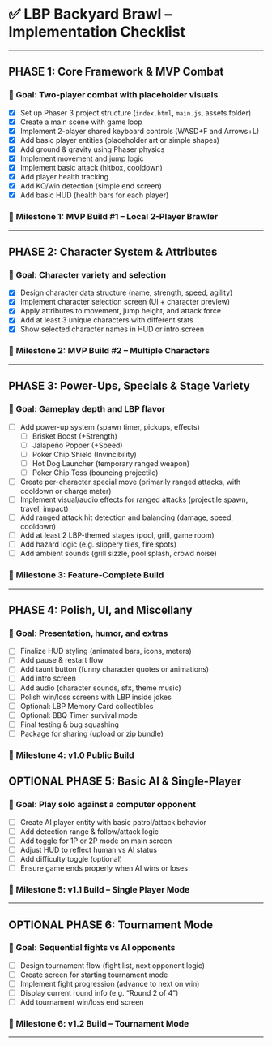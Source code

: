 
# ✅ LBP Backyard Brawl – Implementation Checklist

---

## **PHASE 1: Core Framework & MVP Combat**
### 🎯 Goal: Two-player combat with placeholder visuals

- [X] Set up Phaser 3 project structure (`index.html`, `main.js`, assets folder)
- [X] Create a main scene with game loop
- [X] Implement 2-player shared keyboard controls (WASD+F and Arrows+L)
- [X] Add basic player entities (placeholder art or simple shapes)
- [X] Add ground & gravity using Phaser physics
- [X] Implement movement and jump logic
- [X] Implement basic attack (hitbox, cooldown)
- [X] Add player health tracking
- [X] Add KO/win detection (simple end screen)
- [X] Add basic HUD (health bars for each player)

### 🏁 Milestone 1: MVP Build #1 – Local 2-Player Brawler

---

## **PHASE 2: Character System & Attributes**
### 🎯 Goal: Character variety and selection

- [X] Design character data structure (name, strength, speed, agility)
- [X] Implement character selection screen (UI + character preview)
- [X] Apply attributes to movement, jump height, and attack force
- [X] Add at least 3 unique characters with different stats
- [X] Show selected character names in HUD or intro screen

### 🏁 Milestone 2: MVP Build #2 – Multiple Characters

---

## **PHASE 3: Power-Ups, Specials & Stage Variety**
### 🎯 Goal: Gameplay depth and LBP flavor

- [ ] Add power-up system (spawn timer, pickups, effects)
    - [ ] Brisket Boost (+Strength)
    - [ ] Jalapeño Popper (+Speed)
    - [ ] Poker Chip Shield (Invincibility)
    - [ ] Hot Dog Launcher (temporary ranged weapon)
    - [ ] Poker Chip Toss (bouncing projectile)
- [ ] Create per-character special move (primarily ranged attacks, with cooldown or charge meter)
- [ ] Implement visual/audio effects for ranged attacks (projectile spawn, travel, impact)
- [ ] Add ranged attack hit detection and balancing (damage, speed, cooldown)
- [ ] Add at least 2 LBP-themed stages (pool, grill, game room)
- [ ] Add hazard logic (e.g. slippery tiles, fire spots)
- [ ] Add ambient sounds (grill sizzle, pool splash, crowd noise)

### 🏁 Milestone 3: Feature-Complete Build

---

## **PHASE 4: Polish, UI, and Miscellany**
### 🎯 Goal: Presentation, humor, and extras

- [ ] Finalize HUD styling (animated bars, icons, meters)
- [ ] Add pause & restart flow
- [ ] Add taunt button (funny character quotes or animations)
- [ ] Add intro screen
- [ ] Add audio (character sounds, sfx, theme music)
- [ ] Polish win/loss screens with LBP inside jokes
- [ ] Optional: LBP Memory Card collectibles
- [ ] Optional: BBQ Timer survival mode
- [ ] Final testing & bug squashing
- [ ] Package for sharing (upload or zip bundle)

### 🏁 Milestone 4: v1.0 Public Build


## **OPTIONAL PHASE 5: Basic AI & Single-Player**
### 🎯 Goal: Play solo against a computer opponent

- [ ] Create AI player entity with basic patrol/attack behavior
- [ ] Add detection range & follow/attack logic
- [ ] Add toggle for 1P or 2P mode on main screen
- [ ] Adjust HUD to reflect human vs AI status
- [ ] Add difficulty toggle (optional)
- [ ] Ensure game ends properly when AI wins or loses

### 🏁 Milestone 5: v1.1 Build – Single Player Mode

---

## **OPTIONAL PHASE 6: Tournament Mode**
### 🎯 Goal: Sequential fights vs AI opponents

- [ ] Design tournament flow (fight list, next opponent logic)
- [ ] Create screen for starting tournament mode
- [ ] Implement fight progression (advance to next on win)
- [ ] Display current round info (e.g. “Round 2 of 4”)
- [ ] Add tournament win/loss end screen

### 🏁 Milestone 6: v1.2 Build – Tournament Mode

---